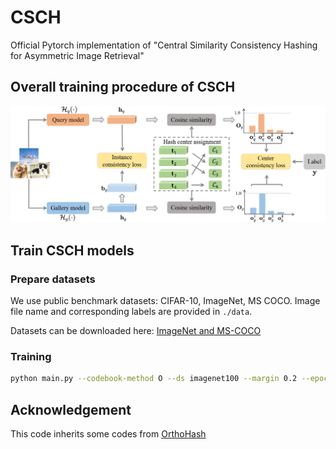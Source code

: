 # CSCH
Official Pytorch implementation of "Central Similarity Consistency Hashing for Asymmetric Image Retrieval"

## Overall training procedure of CSCH

<p align="center"><img src="figures/framework.png" width="900"></p>

## Train CSCH models
### Prepare datasets
We use public benchmark datasets: CIFAR-10, ImageNet, MS COCO. 
Image file name and corresponding labels are provided in ```./data```.

Datasets can be downloaded here:
<a href="https://github.com/swuxyj/DeepHash-pytorch">ImageNet and MS-COCO</a>

### Training
```bash
python main.py --codebook-method O --ds imagenet100 --margin 0.2 --epochs 150 --assignment True --device 0 --arch_top mobilenetv3 --arch_bottom resnet50 --nbit 32 --bs 64 --gamma 10 
```
## Acknowledgement
This code inherits some codes from <a href="[https://github.com/swuxyj/DeepHash-pytorch](https://github.com/kamwoh/orthohash)">OrthoHash</a>
